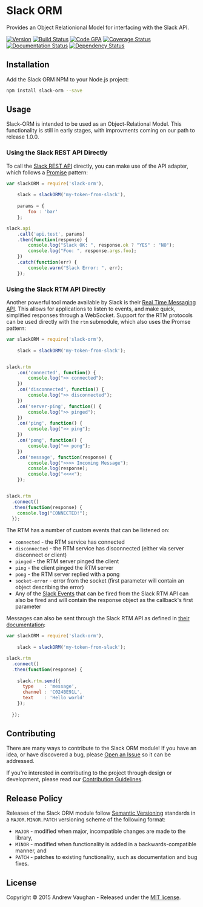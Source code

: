 # Slack ORM

Provides an Object Relationional Model for interfacing with the Slack API.

[![Version][version-image]][version-url]
[![Build Status][build-image]][build-url]
[![Code GPA][quality-image]][quality-url]
[![Coverage Status][coverage-image]][quality-url]
[![Documentation Status][docs-image]][docs-url]
[![Dependency Status][dependency-image]][dependency-url]


## Installation

Add the Slack ORM NPM to your Node.js project:

```bash
npm install slack-orm --save
```


## Usage

Slack-ORM is intended to be used as an Object-Relational Model.  This functionality is still in early stages, with
improvments coming on our path to release 1.0.0.


### Using the Slack REST API Directly

To call the [Slack REST API](https://api.slack.com/methods) directly, you can make use of the API adapter, which
follows a [Promise](http://www.html5rocks.com/en/tutorials/es6/promises/) pattern:

```javascript
var slackORM = require('slack-orm'),
    
    slack = slackORM('my-token-from-slack'),
    
    params = {
        foo : 'bar'
    };

slack.api
    .call('api.test', params)
    .then(function(response) {
        console.log("Slack OK: ", response.ok ? "YES" : "NO");
        console.log("Foo: ", response.args.foo);
    })
    .catch(function(err) {
        console.warn("Slack Error: ", err);
    });
```


### Using the Slack RTM API Directly

Another powerful tool made available by Slack is their [Real Time Messaging API](https://api.slack.com/rtm).  This
allows for applications to listen to events, and make quick, simplified responses through a WebSocket.  Support for
the RTM protocols can be used directly with the `rtm` submodule, which also uses the Promse pattern:

```javascript
var slackORM = require('slack-orm'),
    
    slack = slackORM('my-token-from-slack');


slack.rtm
    .on('connected', function() {
        console.log(">> connected");
    })
    .on('disconnected', function() {
        console.log(">> disconnected");
    })
    .on('server-ping', function() {
        console.log(">> pinged");
    })
    .on('ping', function() {
        console.log(">> ping");
    })
    .on('pong', function() {
        console.log(">> pong");
    })
    .on('message', function(response) {
        console.log(">>>> Incoming Message");
        console.log(response);
        console.log("<<<<");
    });


slack.rtm
  .connect()
  .then(function(response) {
    console.log("CONNECTED!");
  });
```

The RTM has a number of custom events that can be listened on:

* `connected` - the RTM service has connected
* `disconnected` - the RTM service has disconnected (either via server disconnect or client)
* `pinged` - the RTM server pinged the client
* `ping` - the client pinged the RTM server
* `pong` - the RTM server replied with a pong
* `socket-error` - error from the socket (first parameter will contain an object describing the error)
* Any of the [Slack Events](https://api.slack.com/rtm#events) that can be fired from the Slack RTM API can also be fired and will contain the response object as the callback's first parameter


Messages can also be sent through the Slack RTM API as defined in
[their documentation](https://api.slack.com/rtm#sending_messages):

```javascript
var slackORM = require('slack-orm'),
    
    slack = slackORM('my-token-from-slack');

slack.rtm
  .connect()
  .then(function(response) {
    
    slack.rtm.send({
      type    : 'message',
      channel : 'C024BE91L',
      text    : 'Hello world'
    });
    
  });
```


## Contributing

There are many ways to contribute to the Slack ORM module!  If you have an idea, or have discovered a bug, please
[Open an Issue](https://github.com/slackrpg/slack-orm/issues) so it can be addressed.

If you're interested in contributing to the project through design or development, please read our
[Contribution Guidelines](https://github.com/slackrpg/slack-orm/blob/master/CONTRIBUTING.md).


## Release Policy

Releases of the Slack ORM module follow [Semantic Versioning](http://semver.org/) standards in a `MAJOR.MINOR.PATCH`
versioning scheme of the following format:

* `MAJOR` - modified when major, incompatible changes are made to the library,
* `MINOR` - modified when functionality is added in a backwards-compatible manner, and
* `PATCH` - patches to existing functionality, such as documentation and bug fixes.


## License

Copyright &copy; 2015 Andrew Vaughan - Released under the [MIT license](LICENSE).




[version-image]:    http://img.shields.io/badge/npm-0.1.0-blue.svg?style=flat
[version-url]:      https://www.npmjs.com/package/slack-orm
[build-url]:        https://travis-ci.org/slackrpg/slack-orm
[build-image]:      https://travis-ci.org/slackrpg/slack-orm.svg?branch=master
[docs-image]:       http://inch-ci.org/github/slackrpg/slack-orm.svg?branch=master
[docs-url]:         http://inch-ci.org/github/slackrpg/slack-orm
[dependency-image]: https://david-dm.org/slackrpg/slack-orm.svg
[dependency-url]:   https://david-dm.org/slackrpg/slack-orm
[coverage-image]:   https://codeclimate.com/github/slackrpg/slack-orm/badges/coverage.svg
[quality-image]:    https://codeclimate.com/github/slackrpg/slack-orm/badges/gpa.svg
[quality-url]:      https://codeclimate.com/github/slackrpg/slack-orm
